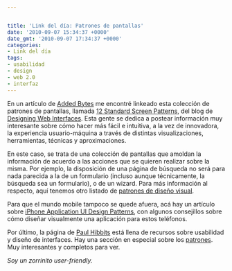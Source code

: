 ```yaml
---


title: 'Link del día: Patrones de pantallas'
date: '2010-09-07 15:34:37 +0000'
date_gmt: '2010-09-07 17:34:37 +0000'
categories:
- Link del día
tags:
- usabilidad
- design
- web 2.0
- interfaz
---
```



En un artículo de [Added Bytes](http://www.addedbytes.com/blog/a-collection-of-screen-patterns/) me encontré linkeado esta colección de patrones de pantallas, llamada [12 Standard Screen Patterns](http://designingwebinterfaces.com/designing-web-interfaces-12-screen-patterns), del blog de [Designing Web Interfaces](http://designingwebinterfaces.com/). Esta gente se dedica a postear información muy interesante sobre cómo hacer más fácil e intuitiva, a la vez de innovadora, la experiencia usuario-máquina a través de distintas visualizaciones, herramientas, técnicas y aproximaciones.

En este caso, se trata de una colección de pantallas que amoldan la información de acuerdo a las acciones que se quieren realizar sobre la misma. Por ejemplo, la disposición de una página de búsqueda no será para nada parecida a la de un formulario (incluso aunque técnicamente, la búsqueda sea un formulario), o de un wizard. Para más información al respecto, aquí tenemos otro listado de [patrones de diseño visual](http://www.cs.helsinki.fi/u/salaakso/patterns/).

Para que el mundo mobile tampoco se quede afuera, acá hay un artículo sobre [iPhone Application UI Design Patterns](http://flyosity.com/application-design/iphone-application-design-patterns.php), con algunos consejillos sobre cómo diseñar visualmente una aplicación para estos teléfonos.

Por último, la página de [Paul Hibbits](http://www.paulhibbitts.com/) está llena de recursos sobre usabilidad y diseño de interfaces. Hay una sección en especial sobre los [patrones](http://www.paulhibbitts.com/usability-ucd-ux-recommended-links-and-tools.html#Patterns). Muy interesantes y completos para ver.

_Soy un zorrinito user-friendly._
